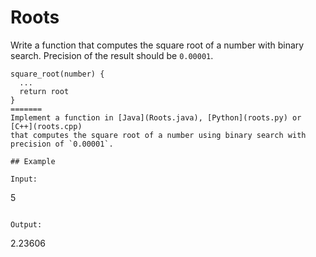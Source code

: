 # Roots

Write a function that computes the square root of a number with binary search.
Precision of the result should be `0.00001`.

```
square_root(number) {
  ...
  return root
}
=======
Implement a function in [Java](Roots.java), [Python](roots.py) or [C++](roots.cpp)
that computes the square root of a number using binary search with precision of `0.00001`.

## Example

Input:
```
5
```

Output:
```
2.23606
```
